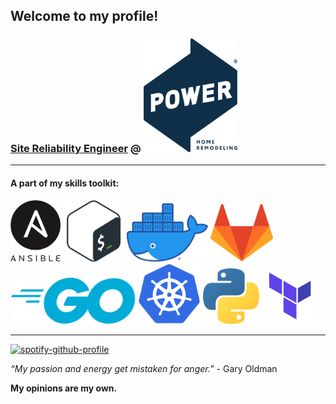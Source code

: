 ## Welcome to my profile!
<h3> <a href="https://opensource.com/article/18/10/what-site-reliability-engineer">Site Reliability Engineer</a> @ <a href="https://powerhrg.com/"><img src="https://github.com/L30Bola/L30Bola/blob/master/img/power-logo2.png" alt="Power Home Remodeling Group" width="150"></a></h3>

---

#### A part of my skills toolkit:

<a href="https://docs.ansible.com/ansible/latest/index.html"><img src="https://github.com/L30Bola/L30Bola/blob/master/img/ansible.svg" alt="Ansible" width="80"/></a>
<a href="https://www.gnu.org/software/bash/manual/bash.html#What-is-Bash_003f"><img src="https://github.com/L30Bola/L30Bola/blob/master/img/bash.svg" alt="Bash - Bourne Again SHell" width="98"/></a>
<a href="https://docs.docker.com/get-started/overview/"><img src="https://github.com/L30Bola/L30Bola/blob/master/img/docker.png" alt="Docker" width="130"/></a>
<a href="https://about.gitlab.com/what-is-gitlab/"><img src="https://github.com/L30Bola/L30Bola/blob/master/img/gitlab.svg" alt="GitLab" width="100"/></a>
<a href="https://golang.org/project/"><img src="https://github.com/L30Bola/L30Bola/blob/master/img/go.svg" alt="Golang" width="200"/></a>
<a href="https://kubernetes.io/docs/concepts/overview/what-is-kubernetes/"><img src="https://github.com/L30Bola/L30Bola/blob/master/img/k8s.svg" alt="k8s - Kubernetes" width="100"/></a>
<a href="https://www.python.org/doc/essays/blurb/"><img src="https://github.com/L30Bola/L30Bola/blob/master/img/python.svg" alt="Python" width="90"/></a>
<a href="https://www.terraform.io/intro/index.html"><img src="https://github.com/L30Bola/L30Bola/blob/master/img/terraform.png" alt="Terraform" width="90"/></a>

---

[![spotify-github-profile](https://spotify-github-profile.vercel.app/api/view?uid=l30bola)](https://github.com/kittinan/spotify-github-profile)

*“My passion and energy get mistaken for anger.”* - Gary Oldman

**My opinions are my own.**
<!--
**L30Bola/L30Bola** is a ✨ _special_ ✨ repository because its `README.md` (this file) appears on your GitHub profile.

Here are some ideas to get you started:

- 🔭 I’m currently working on ...
- 🌱 I’m currently learning ...
- 👯 I’m looking to collaborate on ...
- 🤔 I’m looking for help with ...
- 💬 Ask me about ...
- 📫 How to reach me: ...
- 😄 Pronouns: ...
- ⚡ Fun fact: ...
-->
